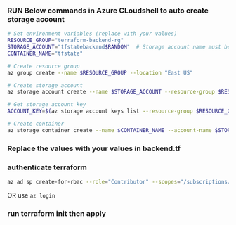 ### RUN Below commands in Azure CLoudshell to auto create storage account

```sh
# Set environment variables (replace with your values)
RESOURCE_GROUP="terraform-backend-rg"
STORAGE_ACCOUNT="tfstatebackend$RANDOM"  # Storage account name must be globally unique
CONTAINER_NAME="tfstate"

# Create resource group
az group create --name $RESOURCE_GROUP --location "East US"

# Create storage account
az storage account create --name $STORAGE_ACCOUNT --resource-group $RESOURCE_GROUP --location "East US" --sku Standard_LRS

# Get storage account key
ACCOUNT_KEY=$(az storage account keys list --resource-group $RESOURCE_GROUP --account-name $STORAGE_ACCOUNT --query '[0].value' -o tsv)

# Create container
az storage container create --name $CONTAINER_NAME --account-name $STORAGE_ACCOUNT --account-key $ACCOUNT_KEY
```

### Replace the values with your values in backend.tf

### authenticate terraform 
```sh
az ad sp create-for-rbac --role="Contributor" --scopes="/subscriptions/your-subscription-id"
```
OR 
use `az login ` 

### run terraform init then apply

